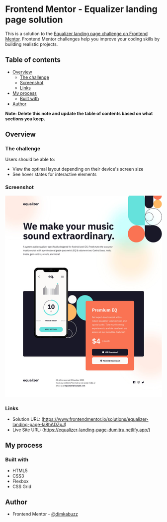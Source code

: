 # Frontend Mentor - Equalizer landing page solution

This is a solution to the [Equalizer landing page challenge on Frontend Mentor](https://www.frontendmentor.io/challenges/equalizer-landing-page-7VJ4gp3DE). Frontend Mentor challenges help you improve your coding skills by building realistic projects.

## Table of contents

- [Overview](#overview)
  - [The challenge](#the-challenge)
  - [Screenshot](#screenshot)
  - [Links](#links)
- [My process](#my-process)
  - [Built with](#built-with)
- [Author](#author)

**Note: Delete this note and update the table of contents based on what sections you keep.**

## Overview

### The challenge

Users should be able to:

- View the optimal layout depending on their device's screen size
- See hover states for interactive elements

### Screenshot

![](./screenshot.jpg)

### Links

- Solution URL: (https://www.frontendmentor.io/solutions/equalizer-landing-page-la8hADZpJ)
- Live Site URL: (https://equalizer-landing-page-dumitru.netlify.app/)

## My process

### Built with

- HTML5
- CSS3
- Flexbox
- CSS Grid

## Author

- Frontend Mentor - [@dimkabuzz](https://www.frontendmentor.io/profile/dimkabuzz)
